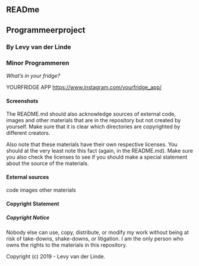 ## READme
## Programmeerproject
### By Levy van der Linde
### Minor Programmeren

*What’s in your fridge?*

YOURFRIDGE APP
https://www.instagram.com/yourfridge_app/


#### Screenshots




The README.md should also acknowledge sources of external code, images and other materials that are in the repository but not created by yourself. Make sure that it is clear which directories are copyrighted by different creators.

Also note that these materials have their own respective licenses. You should at the very least note this fact (again, in the README.md). Make sure you also check the licenses to see if you should make a special statement about the source of the materials.

#### External sources

code
images
other materials


#### Copyright Statement

##### Copyright Notice

Nobody else can use, copy, distribute, or modify my work without being at risk of take-downs, shake-downs, or litigation. I am the only person who owns the rights to the materials in this repository.

Copyright (c) 2019 - Levy van der Linde.
